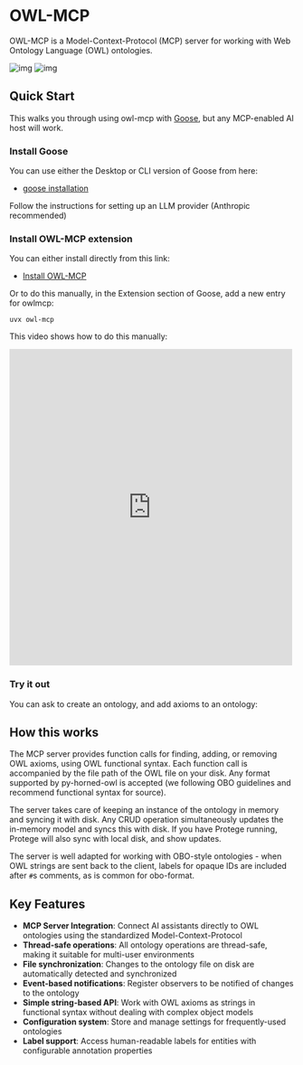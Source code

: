 # OWL-MCP

OWL-MCP is a Model-Context-Protocol (MCP) server for working with Web Ontology Language (OWL) ontologies. 

![img](https://avatars.githubusercontent.com/u/182288589?s=200&v=4)
![img](https://avatars.githubusercontent.com/u/4671070?s=200&v=4) 

## Quick Start

This walks you through using owl-mcp with [Goose](https://github.com/block/goose), but any MCP-enabled AI host will work.

### Install Goose

You can use either the Desktop or CLI version of Goose from here:

* [goose installation](https://block.github.io/goose/docs/getting-started/installation/)

Follow the instructions for setting up an LLM provider (Anthropic recommended)

### Install OWL-MCP extension

You can either install directly from this link:

 * [Install OWL-MCP](goose://extension?cmd=uvx&arg=owl-mcp&id=owl_mcp&name=OWL%20MCP)

 Or to do this manually, in the Extension section of Goose, add a new entry for owlmcp:

 `uvx owl-mcp`

 This video shows how to do this manually:

<iframe 
  width="500" 
  height="560" 
  src="https://www.youtube.com/embed/509qVPEbv0Q" 
  title="YouTube video player" 
  frameborder="0" 
  allow="accelerometer; autoplay; clipboard-write; encrypted-media; gyroscope; picture-in-picture; web-share" 
  allowfullscreen>
</iframe>
 
### Try it out

You can ask to create an ontology, and add axioms to an ontology:



 

## How this works

The MCP server provides function calls for finding, adding, or removing OWL axioms, using OWL functional syntax. Each function call is accompanied by the file path of the OWL file on your disk. Any format supported by py-horned-owl is accepted (we following OBO guidelines and recommend functional syntax for source).

The server takes care of keeping an instance of the ontology in memory and syncing it with disk. Any CRUD operation simultaneously updates the in-memory model and syncs this with disk. If you have Protege running, Protege will also
sync with local disk, and show updates.

The server is well adapted for working with OBO-style ontologies - when OWL strings are sent back to the client, labels for opaque IDs are included after `#`s comments, as is common for obo-format.

## Key Features

- **MCP Server Integration**: Connect AI assistants directly to OWL ontologies using the standardized Model-Context-Protocol
- **Thread-safe operations**: All ontology operations are thread-safe, making it suitable for multi-user environments
- **File synchronization**: Changes to the ontology file on disk are automatically detected and synchronized
- **Event-based notifications**: Register observers to be notified of changes to the ontology
- **Simple string-based API**: Work with OWL axioms as strings in functional syntax without dealing with complex object models
- **Configuration system**: Store and manage settings for frequently-used ontologies
- **Label support**: Access human-readable labels for entities with configurable annotation properties

